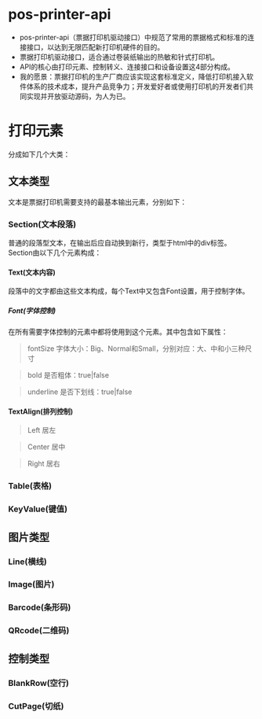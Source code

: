 # pos-printer-api
* pos-printer-api（票据打印机驱动接口）中规范了常用的票据格式和标准的连接接口，以达到无限匹配新打印机硬件的目的。
* 票据打印机驱动接口，适合通过卷装纸输出的热敏和针式打印机。
* API的核心由打印元素、控制转义、连接接口和设备设置这4部分构成。
* 我的愿景：票据打印机的生产厂商应该实现这套标准定义，降低打印机接入软件体系的技术成本，提升产品竞争力；开发爱好者或使用打印机的开发者们共同实现并开放驱动源码，为人为已。

# 打印元素
分成如下几个大类：

## 文本类型
文本是票据打印机需要支持的最基本输出元素，分别如下：

### Section(文本段落)
普通的段落型文本，在输出后应自动换到新行，类型于html中的div标签。Section由以下几个元素构成：

#### Text(文本内容)
段落中的文字都由这些文本构成，每个Text中又包含Font设置，用于控制字体。

##### Font(字体控制)
在所有需要字体控制的元素中都将使用到这个元素。其中包含如下属性：

>fontSize 字体大小：Big、Normal和Small，分别对应：大、中和小三种尺寸

>bold 是否粗体：true|false

>underline 是否下划线：true|false

#### TextAlign(排列控制)

>Left 居左

>Center 居中

>Right 居右

### Table(表格)
### KeyValue(键值)

## 图片类型
### Line(横线)
### Image(图片)
### Barcode(条形码)
### QRcode(二维码)

## 控制类型
### BlankRow(空行)
### CutPage(切纸)
